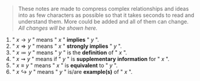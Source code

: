 > These notes are made to compress complex relationships and ideas into as few characters as possible so that it takes seconds to read and understand them. More could be added and all of them can change. *All changes will be shown here.*

1. " $x \to y$ " means " $x$ " **implies** " $y$ ".
2. " $x \Rightarrow y$ " means " $x$ " **strongly implies** " $y$ ".
3. " $x \coloneqq y$ " means " $y$ " is the **definition** of " $x$ ".
4. " $x \rightsquigarrow y$ " means if " $y$ " is **supplementary** **information** for " $x$ ".
5. " $x \equiv y$ " means " $x$ " is **equivalent** to " $y$ ".
6. " $x \hookrightarrow y$ " means " $y$ " is/are **example(s)** of " $x$ ".